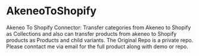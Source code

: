 # AkeneoToShopify
Akeneo To Shopify Connector: Transfer categories from Akeneo to Shopify as Collections and also can transfer products from akeneo to Shopify products as Products and child variants.
The Original Repo is a private repo. Please conntact me via email for the full product along with demo or repo.
